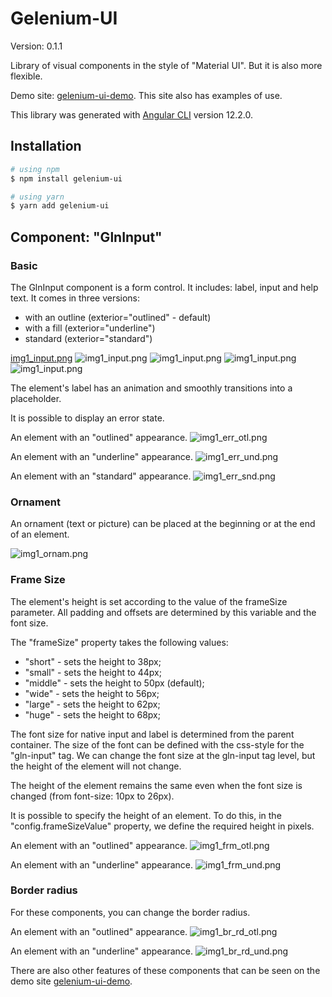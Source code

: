 # Gelenium-UI

Version: 0.1.1

Library of visual components in the style of "Material UI".
But it is also more flexible.

Demo site: [gelenium-ui-demo](https://alx-melnichuk.github.io/gelenium-ui-demo/).
This site also has examples of use.

This library was generated with [Angular CLI](https://github.com/angular/angular-cli) version 12.2.0.

## Installation

```bash
# using npm
$ npm install gelenium-ui

# using yarn
$ yarn add gelenium-ui
```

## Component: "GlnInput"

### Basic
The GlnInput component is a form control. It includes: label, input and help text.
It comes in three versions:

- with an outline (exterior="outlined" - default)
- with a fill (exterior="underline")
- standard (exterior="standard")

 [img1_input.png](https://raw.githubusercontent.com/alx-melnichuk/gelenium-ui/master/img1_input.png)
![img1_input.png](~/img1_input.png)
![img1_input.png](~img1_input.png)
![img1_input.png](~/master/img1_input.png)
![img1_input.png](~/gelenium-ui/master/img1_input.png)
                
The element's label has an animation and smoothly transitions into a placeholder.

It is possible to display an error state.

An element with an "outlined" appearance.
![img1_err_otl.png](https://raw.githubusercontent.com/alx-melnichuk/gelenium-ui/master/img1_err_otl.png)

An element with an "underline" appearance.
![img1_err_und.png](https://raw.githubusercontent.com/alx-melnichuk/gelenium-ui/master/img1_err_und.png)

An element with an "standard" appearance.
![img1_err_snd.png](https://raw.githubusercontent.com/alx-melnichuk/gelenium-ui/master/img1_err_snd.png)

### Ornament

An ornament (text or picture) can be placed at the beginning or at the end of an element.

![img1_ornam.png](https://raw.githubusercontent.com/alx-melnichuk/gelenium-ui/master/img1_ornam.png)


### Frame Size

The element's height is set according to the value of the frameSize parameter. 
All padding and offsets are determined by this variable and the font size.

The "frameSize" property takes the following values:
- "short" - sets the height to 38px;
- "small" - sets the height to 44px;
- "middle" - sets the height to 50px (default);
- "wide" - sets the height to 56px;
- "large" - sets the height to 62px;
- "huge" - sets the height to 68px;

The font size for native input and label is determined from the parent container.
The size of the font can be defined with the css-style for the "gln-input" tag.
We can change the font size at the gln-input tag level, but the height of the element will not change.

The height of the element remains the same even when the font size is changed (from font-size: 10px to 26px).

It is possible to specify the height of an element. To do this, in the "config.frameSizeValue" property, we define the required height in pixels.

An element with an "outlined" appearance.
![img1_frm_otl.png](https://raw.githubusercontent.com/alx-melnichuk/gelenium-ui/master/img1_frm_otl.png)

An element with an "underline" appearance.
![img1_frm_und.png](https://raw.githubusercontent.com/alx-melnichuk/gelenium-ui/master/img1_frm_und.png)


### Border radius

For these components, you can change the border radius.

An element with an "outlined" appearance.
![img1_br_rd_otl.png](https://raw.githubusercontent.com/alx-melnichuk/gelenium-ui/master/img1_br_rd_otl.png)

An element with an "underline" appearance.
![img1_br_rd_und.png](https://raw.githubusercontent.com/alx-melnichuk/gelenium-ui/master/img1_br_rd_und.png)

There are also other features of these components that can be seen on the demo site [gelenium-ui-demo](https://alx-melnichuk.github.io/gelenium-ui-demo/).
